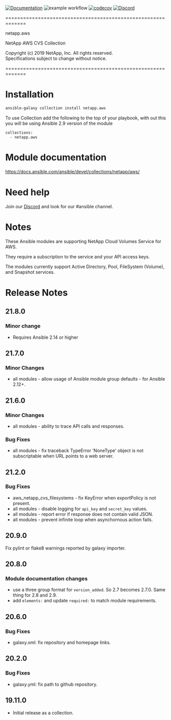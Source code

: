 [![Documentation](https://img.shields.io/badge/docs-brightgreen.svg)](https://docs.ansible.com/ansible/devel/collections/netapp/aws/index.html)
![example workflow](https://github.com/ansible-collections/netapp.aws/actions/workflows/main.yml/badge.svg)
[![codecov](https://codecov.io/gh/ansible-collections/netapp.aws/branch/main/graph/badge.svg?token=weBYkksxSi)](https://codecov.io/gh/ansible-collections/netapp.aws)
[![Discord](https://img.shields.io/discord/855068651522490400)](https://discord.gg/NetApp)


=============================================================
                                                             
netapp.aws                                                   
                                                             
NetApp AWS CVS Collection                                    
                                                             
Copyright (c) 2019 NetApp, Inc. All rights reserved.         
Specifications subject to change without notice.             
                                                             
=============================================================

# Installation
```bash
ansible-galaxy collection install netapp.aws
```
To use Collection add the following to the top of your playbook, with out this you will be using Ansible 2.9 version of the module
```  
collections:
  - netapp.aws
```

# Module documentation
https://docs.ansible.com/ansible/devel/collections/netapp/aws/

# Need help
Join our [Discord](https://discord.gg/NetApp) and look for our #ansible channel.

# Notes

These Ansible modules are supporting NetApp Cloud Volumes Service for AWS.

They require a subscription to the service and your API access keys.

The modules currently support Active Directory, Pool, FileSystem (Volume), and Snapshot services.

# Release Notes

## 21.8.0

### Minor change
  - Requires Ansible 2.14 or higher

## 21.7.0

### Minor Changes
- all modules - allow usage of Ansible module group defaults - for Ansible 2.12+.

## 21.6.0

### Minor Changes
- all modules - ability to trace API calls and responses.

### Bug Fixes
- all modules - fix traceback TypeError 'NoneType' object is not subscriptable when URL points to a web server.

## 21.2.0

### Bug Fixes
- aws_netapp_cvs_filesystems - fix KeyError when exportPolicy is not present.
- all modules - disable logging for `api_key` and `secret_key` values.
- all modules - report error if response does not contain valid JSON.
- all modules - prevent infinite loop when asynchornous action fails.

## 20.9.0

Fix pylint or flake8 warnings reported by galaxy importer.

## 20.8.0

### Module documentation changes
- use a three group format for `version_added`.  So 2.7 becomes 2.7.0.  Same thing for 2.8 and 2.9.
- add `elements:` and update `required:` to match module requirements.

## 20.6.0

### Bug Fixes
- galaxy.xml: fix repository and homepage links.

## 20.2.0

### Bug Fixes
- galaxy.yml: fix path to github repository.

## 19.11.0
- Initial release as a collection.
